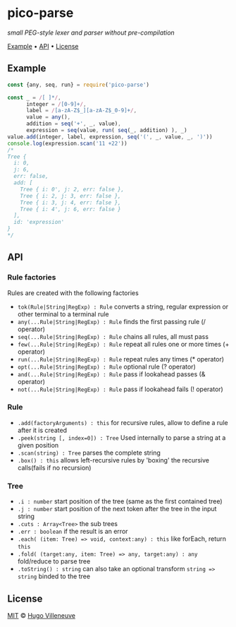 <!-- markdownlint-disable MD032 MD036 MD041 -->
# pico-parse

*small PEG-style lexer and parser without pre-compilation*

[Example](#example) • [API](#api) • [License](#license)

## Example

```javascript
const {any, seq, run} = require('pico-parse')

const _ = /[ ]*/,
      integer = /[0-9]+/,
      label = /[a-zA-Z$_][a-zA-Z$_0-9]+/,
      value = any(),
      addition = seq('+', _, value),
      expression = seq(value, run( seq(_, addition) ), _)
value.add(integer, label, expression, seq('(', _, value, _, ')'))
console.log(expression.scan('11 +22'))
/*
Tree {
  i: 0,
  j: 6,
  err: false,
  add: [
    Tree { i: 0', j: 2, err: false },
    Tree { i: 2, j: 3, err: false },
    Tree { i: 3, j: 4, err: false },
    Tree { i: 4', j: 6, err: false }
  ],
  id: 'expression'
}
*/
```

## API

### Rule factories

Rules are created with the following factories

* `tok(Rule|String|RegExp) : Rule` converts a string, regular expression or other terminal to a terminal rule
* `any(...Rule|String|RegExp) : Rule` finds the first passing rule (/ operator)
* `seq(...Rule|String|RegExp) : Rule` chains all rules, all must pass
* `few(...Rule|String|RegExp) : Rule` repeat all rules one or more times (+ operator)
* `run(...Rule|String|RegExp) : Rule` repeat rules any times (* operator)
* `opt(...Rule|String|RegExp) : Rule` optional rule (? operator)
* `and(...Rule|String|RegExp) : Rule` pass if lookahead passes (& operator)
* `not(...Rule|String|RegExp) : Rule` pass if lookahead fails (! operator)

### Rule

* `.add(factoryArguments) : this` for recursive rules, allow to define a rule after it is created
* `.peek(string [, index=0]) : Tree` Used internally to parse a string at a given position
* `.scan(string) : Tree` parses the complete string
* `.box() : this` allows left-recursive rules by 'boxing' the recursive calls(fails if no recursion)

### Tree

* `.i : number` start position of the tree (same as the first contained tree)
* `.j : number` start position of the next token after the tree in the input string
* `.cuts : Array<Tree>` the sub trees
* `.err : boolean` if the result is an error
* `.each( (item: Tree) => void, context:any) : this` like forEach, return `this`
* `.fold( (target:any, item: Tree) => any, target:any) : any` fold/reduce to parse tree
* `.toString() : string` can also take an optional transform `string => string` binded to the tree

## License

[MIT](http://www.opensource.org/licenses/MIT) © [Hugo Villeneuve](https://github.com/hville)
